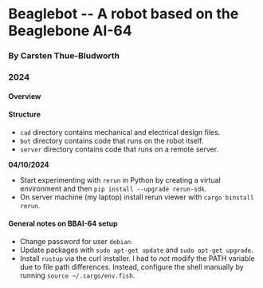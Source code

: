 # Beaglebot -- A robot based on the Beaglebone AI-64
### By Carsten Thue-Bludworth
### 2024

#### Overview

#### Structure
* `cad` directory contains mechanical and electrical design files.
* `bot` directory contains code that runs on the robot itself.
* `server` directory contains code that runs on a remote server.

__04/10/2024__
* Start experimenting with `rerun` in Python by creating a virtual environment and then `pip install --upgrade rerun-sdk`.
* On server machine (my laptop) install rerun viewer with `cargo binstall rerun`.

#### General notes on BBAI-64 setup
* Change password for user `debian`.
* Update packages with `sudo apt-get update` and `sudo apt-get upgrade`.
* Install `rustup` via the curl installer. I had to *not* modify the PATH variable due to file path differences. Instead, configure the shell manually by running `source ~/.cargo/env.fish`.
